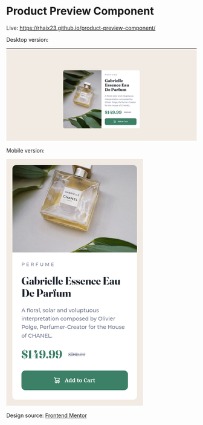 # Product Preview Component

Live: https://rhaix23.github.io/product-preview-component/

Desktop version:

![alt text](https://github.com/rhaix23/product-preview-component/blob/master/output-image/desktop.png "Desktop version")

Mobile version: 

![alt text](https://github.com/rhaix23/product-preview-component/blob/master/output-image/mobile.png "Mobile version")

Design source: [Frontend Mentor](https://www.frontendmentor.io/challenges/product-preview-card-component-GO7UmttRfa)
